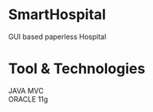 # SmartHospital
GUI based paperless Hospital

# Tool & Technologies
JAVA MVC <br/>
ORACLE 11g <br/>
